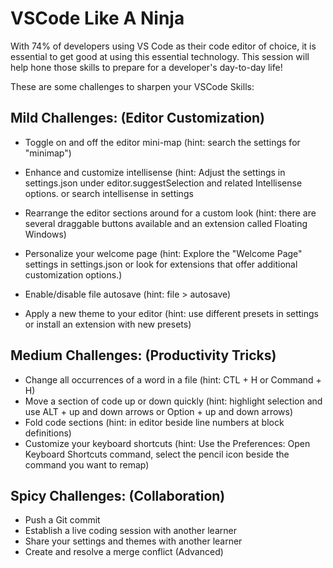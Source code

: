 # VSCode Like A Ninja
With 74% of developers using VS Code as their code editor of choice, it is essential to get good at using this essential technology. This session will help hone those skills to prepare for a developer's day-to-day life!

These are some challenges to sharpen your VSCode Skills:

## Mild Challenges: (Editor Customization)
- Toggle on and off the editor mini-map (hint: search the settings for "minimap")
- Enhance and customize intellisense (hint: Adjust the settings in settings.json under editor.suggestSelection and related Intellisense options. or search intellisense in settings
- Rearrange the editor sections around for a custom look (hint: there are several draggable buttons available and an extension called Floating Windows)
- Personalize your welcome page (hint: Explore the "Welcome Page" settings in settings.json or look for extensions that offer additional customization options.)
- Enable/disable file autosave (hint: file > autosave)

- Apply a new theme to your editor (hint: use different presets in settings or install an extension with new presets)
## Medium Challenges: (Productivity Tricks)
- Change all occurrences of a word in a file (hint: CTL + H or Command + H)
- Move a section of code up or down quickly (hint: highlight selection and use ALT + up and down arrows or Option + up and down arrows)
- Fold code sections (hint: in editor beside line numbers at block definitions)
- Customize your keyboard shortcuts (hint: Use the Preferences: Open Keyboard Shortcuts command, select the pencil icon beside the command you want to remap)

## Spicy Challenges: (Collaboration)
- Push a Git commit
- Establish a live coding session with another learner
- Share your settings and themes with another learner
- Create and resolve a merge conflict (Advanced)
